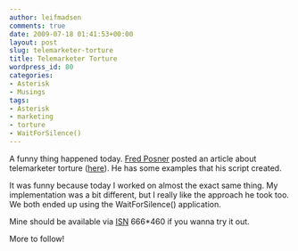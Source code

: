 ```yaml
---
author: leifmadsen
comments: true
date: 2009-07-18 01:41:53+00:00
layout: post
slug: telemarketer-torture
title: Telemarketer Torture
wordpress_id: 80
categories:
- Asterisk
- Musings
tags:
- Asterisk
- marketing
- torture
- WaitForSilence()
---
```


A funny thing happened today. [Fred Posner](http://twitter.com/fredposner) posted an article about telemarketer torture ([here](http://www.voiptechchat.com/voip/286/asterisk-101-uses-telemarketer-torture)). He has some examples that his script created.

It was funny because today I worked on almost the exact same thing. My implementation was a bit different, but I really like the approach he took too. We both ended up using the WaitForSilence() application.

Mine should be available via [ISN](http://www.freenum.org) 666*460 if you wanna try it out.

More to follow!
